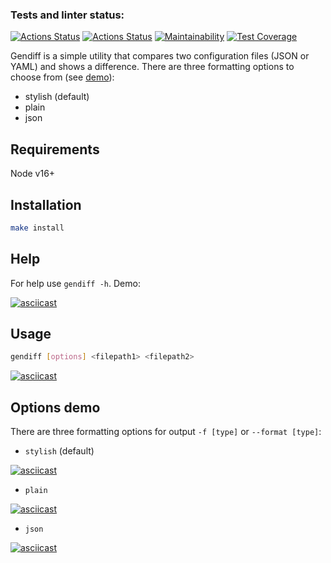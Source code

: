 ### Tests and linter status:
[![Actions Status](https://github.com/dnk530/frontend-project-lvl2/workflows/hexlet-check/badge.svg)](https://github.com/dnk530/frontend-project-lvl2/actions)
[![Actions Status](https://github.com/dnk530/frontend-project-lvl2/workflows/CI/badge.svg)](https://github.com/dnk530/frontend-project-lvl2/actions)
[![Maintainability](https://api.codeclimate.com/v1/badges/6b1eb089510fee028b48/maintainability)](https://codeclimate.com/github/dnk530/frontend-project-lvl2/maintainability)
[![Test Coverage](https://api.codeclimate.com/v1/badges/6b1eb089510fee028b48/test_coverage)](https://codeclimate.com/github/dnk530/frontend-project-lvl2/test_coverage)

Gendiff is a simple utility that compares two configuration files (JSON or YAML) and shows a difference. There are three formatting options to choose from (see [demo](#options-demo)):
  - stylish (default)
  - plain
  - json

## Requirements

Node v16+

## Installation

```bash
make install
```

## Help

For help use `gendiff -h`. Demo:

[![asciicast](https://asciinema.org/a/GDmQCHPHZw8P0urDScowPIOn9.svg)](https://asciinema.org/a/GDmQCHPHZw8P0urDScowPIOn9)

## Usage

```bash
gendiff [options] <filepath1> <filepath2>
```
[![asciicast](https://asciinema.org/a/Gh6iieXdFWlQKizkXmSTeGgZg.svg)](https://asciinema.org/a/Gh6iieXdFWlQKizkXmSTeGgZg)

## Options demo
There are three formatting options for output  `-f [type]` or `--format [type]`: 
- `stylish` (default)

[![asciicast](https://asciinema.org/a/VywaVEWYXL61hg7a5VOCnTFje.svg)](https://asciinema.org/a/VywaVEWYXL61hg7a5VOCnTFje)

- `plain`

[![asciicast](https://asciinema.org/a/MGQKziRn4UK51h1kWxF9fwkov.svg)](https://asciinema.org/a/MGQKziRn4UK51h1kWxF9fwkov)

- `json`

[![asciicast](https://asciinema.org/a/k3ruLl7KJ32A4NVRrsBwidDTz.svg)](https://asciinema.org/a/k3ruLl7KJ32A4NVRrsBwidDTz)

